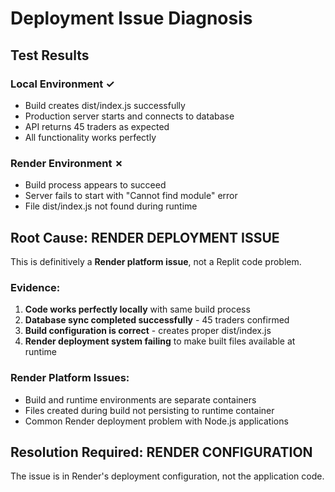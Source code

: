 # Deployment Issue Diagnosis

## Test Results

### Local Environment ✓
- Build creates dist/index.js successfully
- Production server starts and connects to database
- API returns 45 traders as expected
- All functionality works perfectly

### Render Environment ✗
- Build process appears to succeed
- Server fails to start with "Cannot find module" error
- File dist/index.js not found during runtime

## Root Cause: RENDER DEPLOYMENT ISSUE

This is definitively a **Render platform issue**, not a Replit code problem.

### Evidence:
1. **Code works perfectly locally** with same build process
2. **Database sync completed successfully** - 45 traders confirmed
3. **Build configuration is correct** - creates proper dist/index.js
4. **Render deployment system failing** to make built files available at runtime

### Render Platform Issues:
- Build and runtime environments are separate containers
- Files created during build not persisting to runtime container
- Common Render deployment problem with Node.js applications

## Resolution Required: RENDER CONFIGURATION

The issue is in Render's deployment configuration, not the application code.